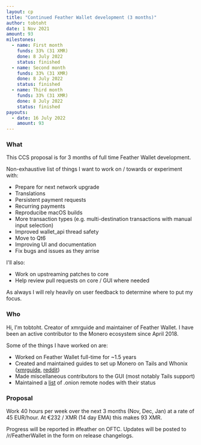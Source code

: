 ```yaml
---
layout: cp
title: "Continued Feather Wallet development (3 months)"
author: tobtoht
date: 1 Nov 2021
amount: 93
milestones:
  - name: First month 
    funds: 33% (31 XMR)
    done: 8 July 2022
    status: finished
  - name: Second month
    funds: 33% (31 XMR)
    done: 8 July 2022
    status: finished
  - name: Third month
    funds: 33% (31 XMR)
    done: 8 July 2022
    status: finished
payouts:
  - date: 16 July 2022
    amount: 93
---
```


### What

This CCS proposal is for 3 months of full time Feather Wallet development.

Non-exhaustive list of things I want to work on / towards or experiment with:

- Prepare for next network upgrade
- Translations
- Persistent payment requests
- Recurring payments
- Reproducibe macOS builds
- More transaction types (e.g. multi-destination transactions with manual input selection)
- Improved wallet_api thread safety
- Move to Qt6
- Improving UI and documentation
- Fix bugs and issues as they arrise

I'll also:

- Work on upstreaming patches to core
- Help review pull requests on core / GUI where needed

As always I will rely heavily on user feedback to determine where to put my focus.

### Who

Hi, I'm tobtoht. Creator of xmrguide and maintainer of Feather Wallet.
I have been an active contributor to the Monero ecosystem since April 2018.

Some of the things I have worked on are:

- Worked on Feather Wallet full-time for ~1.5 years
- Created and maintained guides to set up Monero on Tails and Whonix ([xmrguide](https://xmrguide.org), [reddit](https://old.reddit.com/r/Monero/comments/h8pbc2/))
- Made miscellaneous contributors to the GUI (most notably Tails support)
- Maintained a [list](http://xmrguide.org/remote_nodes) of .onion remote nodes with their status

### Proposal

Work 40 hours per week over the next 3 months (Nov, Dec, Jan) at a rate of 45 EUR/hour. At €232 / XMR (14 day EMA) this makes 93 XMR.

Progress will be reported in #feather on OFTC. Updates will be posted to /r/FeatherWallet in the form on release changelogs.
